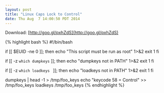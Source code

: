 ```yaml
---
layout: post
title: "Linux Caps Lock to Control"
date: Thu Aug  7 14:00:50 PDT 2014
---
```


Download: [http://goo.gl/pxhZdS](http://goo.gl/pxhZdS)

{% highlight bash %}
#!/bin/bash

if [[ $EUID -ne 0 ]]; then
    echo "This script must be run as root" 1>&2
    exit 1
fi

if [[ -z `which dumpkeys` ]]; then
    echo "dumpkeys not in PATH" 1>&2
    exit 1
fi

if [[ -z `which loadkeys ` ]]; then
    echo "loadkeys not in PATH" 1>&2
    exit 1
fi

dumpkeys | head -1 > /tmp/foo_keys
echo "keycode 58 = Control" >> /tmp/foo_keys
loadkeys /tmp/foo_keys
{% endhighlight %}
